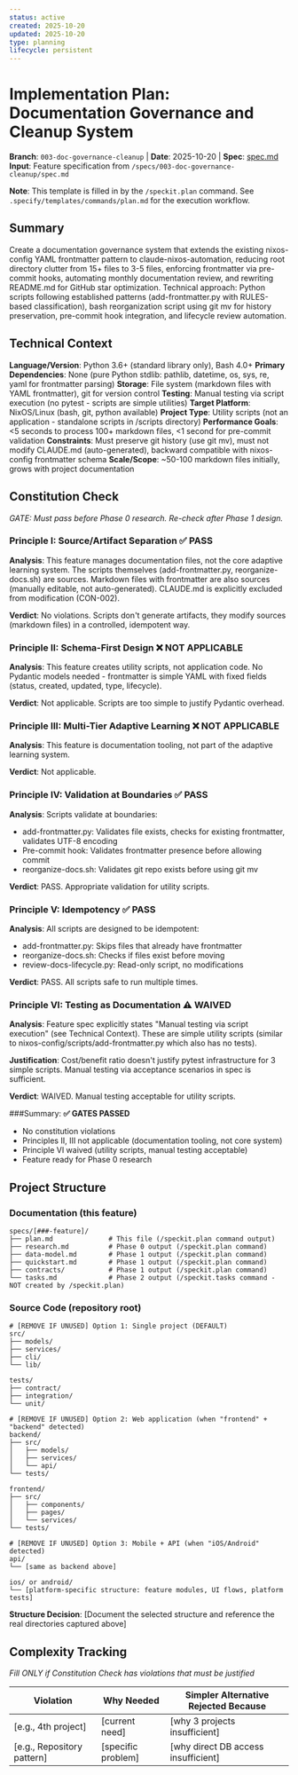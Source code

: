 ```yaml
---
status: active
created: 2025-10-20
updated: 2025-10-20
type: planning
lifecycle: persistent
---
```


# Implementation Plan: Documentation Governance and Cleanup System

**Branch**: `003-doc-governance-cleanup` | **Date**: 2025-10-20 | **Spec**: [spec.md](./spec.md)
**Input**: Feature specification from `/specs/003-doc-governance-cleanup/spec.md`

**Note**: This template is filled in by the `/speckit.plan` command. See `.specify/templates/commands/plan.md` for the execution workflow.

## Summary

Create a documentation governance system that extends the existing nixos-config YAML frontmatter pattern to claude-nixos-automation, reducing root directory clutter from 15+ files to 3-5 files, enforcing frontmatter via pre-commit hooks, automating monthly documentation review, and rewriting README.md for GitHub star optimization. Technical approach: Python scripts following established patterns (add-frontmatter.py with RULES-based classification), bash reorganization script using git mv for history preservation, pre-commit hook integration, and lifecycle review automation.

## Technical Context

**Language/Version**: Python 3.6+ (standard library only), Bash 4.0+
**Primary Dependencies**: None (pure Python stdlib: pathlib, datetime, os, sys, re, yaml for frontmatter parsing)
**Storage**: File system (markdown files with YAML frontmatter), git for version control
**Testing**: Manual testing via script execution (no pytest - scripts are simple utilities)
**Target Platform**: NixOS/Linux (bash, git, python available)
**Project Type**: Utility scripts (not an application - standalone scripts in /scripts directory)
**Performance Goals**: <5 seconds to process 100+ markdown files, <1 second for pre-commit validation
**Constraints**: Must preserve git history (use git mv), must not modify CLAUDE.md (auto-generated), backward compatible with nixos-config frontmatter schema
**Scale/Scope**: ~50-100 markdown files initially, grows with project documentation

## Constitution Check

*GATE: Must pass before Phase 0 research. Re-check after Phase 1 design.*

### Principle I: Source/Artifact Separation ✅ **PASS**

**Analysis**: This feature manages documentation files, not the core adaptive learning system. The scripts themselves (add-frontmatter.py, reorganize-docs.sh) are sources. Markdown files with frontmatter are also sources (manually editable, not auto-generated). CLAUDE.md is explicitly excluded from modification (CON-002).

**Verdict**: No violations. Scripts don't generate artifacts, they modify sources (markdown files) in a controlled, idempotent way.

### Principle II: Schema-First Design ❌ **NOT APPLICABLE**

**Analysis**: This feature creates utility scripts, not application code. No Pydantic models needed - frontmatter is simple YAML with fixed fields (status, created, updated, type, lifecycle).

**Verdict**: Not applicable. Scripts are too simple to justify Pydantic overhead.

### Principle III: Multi-Tier Adaptive Learning ❌ **NOT APPLICABLE**

**Analysis**: This feature is documentation tooling, not part of the adaptive learning system.

**Verdict**: Not applicable.

### Principle IV: Validation at Boundaries ✅ **PASS**

**Analysis**: Scripts validate at boundaries:
- add-frontmatter.py: Validates file exists, checks for existing frontmatter, validates UTF-8 encoding
- Pre-commit hook: Validates frontmatter presence before allowing commit
- reorganize-docs.sh: Validates git repo exists before using git mv

**Verdict**: PASS. Appropriate validation for utility scripts.

### Principle V: Idempotency ✅ **PASS**

**Analysis**: All scripts are designed to be idempotent:
- add-frontmatter.py: Skips files that already have frontmatter
- reorganize-docs.sh: Checks if files exist before moving
- review-docs-lifecycle.py: Read-only script, no modifications

**Verdict**: PASS. All scripts safe to run multiple times.

### Principle VI: Testing as Documentation ⚠️ **WAIVED**

**Analysis**: Feature spec explicitly states "Manual testing via script execution" (see Technical Context). These are simple utility scripts (similar to nixos-config/scripts/add-frontmatter.py which also has no tests).

**Justification**: Cost/benefit ratio doesn't justify pytest infrastructure for 3 simple scripts. Manual testing via acceptance scenarios in spec is sufficient.

**Verdict**: WAIVED. Manual testing acceptable for utility scripts.

###Summary: **✅ GATES PASSED**

- No constitution violations
- Principles II, III not applicable (documentation tooling, not core system)
- Principle VI waived (utility scripts, manual testing acceptable)
- Feature ready for Phase 0 research

## Project Structure

### Documentation (this feature)

```
specs/[###-feature]/
├── plan.md              # This file (/speckit.plan command output)
├── research.md          # Phase 0 output (/speckit.plan command)
├── data-model.md        # Phase 1 output (/speckit.plan command)
├── quickstart.md        # Phase 1 output (/speckit.plan command)
├── contracts/           # Phase 1 output (/speckit.plan command)
└── tasks.md             # Phase 2 output (/speckit.tasks command - NOT created by /speckit.plan)
```

### Source Code (repository root)
<!--
  ACTION REQUIRED: Replace the placeholder tree below with the concrete layout
  for this feature. Delete unused options and expand the chosen structure with
  real paths (e.g., apps/admin, packages/something). The delivered plan must
  not include Option labels.
-->

```
# [REMOVE IF UNUSED] Option 1: Single project (DEFAULT)
src/
├── models/
├── services/
├── cli/
└── lib/

tests/
├── contract/
├── integration/
└── unit/

# [REMOVE IF UNUSED] Option 2: Web application (when "frontend" + "backend" detected)
backend/
├── src/
│   ├── models/
│   ├── services/
│   └── api/
└── tests/

frontend/
├── src/
│   ├── components/
│   ├── pages/
│   └── services/
└── tests/

# [REMOVE IF UNUSED] Option 3: Mobile + API (when "iOS/Android" detected)
api/
└── [same as backend above]

ios/ or android/
└── [platform-specific structure: feature modules, UI flows, platform tests]
```

**Structure Decision**: [Document the selected structure and reference the real
directories captured above]

## Complexity Tracking

*Fill ONLY if Constitution Check has violations that must be justified*

| Violation | Why Needed | Simpler Alternative Rejected Because |
|-----------|------------|-------------------------------------|
| [e.g., 4th project] | [current need] | [why 3 projects insufficient] |
| [e.g., Repository pattern] | [specific problem] | [why direct DB access insufficient] |

